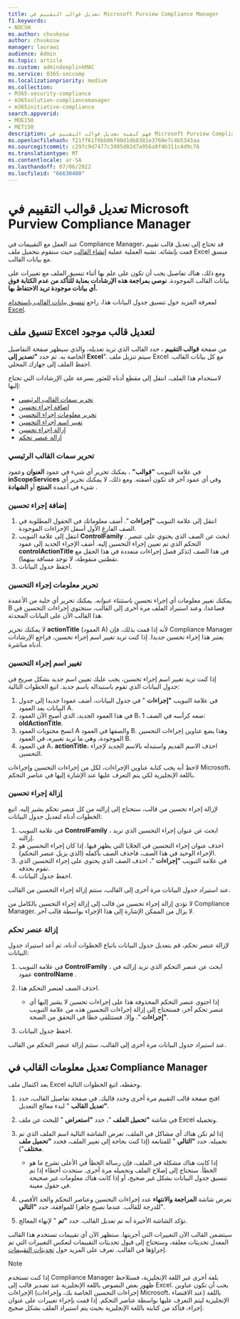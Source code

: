 ```yaml
---
title: تعديل قوالب التقييم في Microsoft Purview Compliance Manager
f1.keywords:
- NOCSH
ms.author: chvukosw
author: chvukosw
manager: laurawi
audience: Admin
ms.topic: article
ms.custom: admindeeplinkMAC
ms.service: O365-seccomp
ms.localizationpriority: medium
ms.collection:
- M365-security-compliance
- m365solution-compliancemanager
- m365initiative-compliance
search.appverid:
- MOE150
- MET150
description: فهم كيفية تعديل قوالب التقييم في Microsoft Purview Compliance Manager.
ms.openlocfilehash: f21ff61f6bb06f00d1db8381e3760e7c4b5343aa
ms.sourcegitcommit: c29fc9d7477c3985d02d7a956a9f4b311c4d9c76
ms.translationtype: MT
ms.contentlocale: ar-SA
ms.lasthandoff: 07/06/2022
ms.locfileid: "66630400"
---
```

# <a name="modify-assessment-templates-in-microsoft-purview-compliance-manager"></a>تعديل قوالب التقييم في Microsoft Purview Compliance Manager

عند العمل مع التقييمات في Compliance Manager، قد تحتاج إلى تعديل قالب تقييم قمت بإنشائه. تشبه العملية عملية [إنشاء القالب](compliance-manager-templates-create.md) حيث ستقوم بتحميل ملف Excel منسق مع بيانات القالب.

ومع ذلك، هناك تفاصيل يجب أن تكون على علم بها أثناء تنسيق الملف مع تغييرات على بيانات القالب الموجودة. **نوصي بمراجعة هذه الإرشادات بعناية للتأكد من عدم الكتابة فوق أي بيانات موجودة تريد الاحتفاظ بها.**

لمعرفة المزيد حول تنسيق جدول البيانات هذا، راجع [تنسيق بيانات القالب باستخدام Excel](compliance-manager-templates-format-excel.md).

## <a name="format-your-excel-file-to-modify-an-existing-template"></a>تنسيق ملف Excel لتعديل قالب موجود

من صفحة **قوالب التقييم** ، حدد القالب الذي تريد تعديله، والذي سيظهر صفحة التفاصيل الخاصة به. ثم حدد **"تصدير إلى Excel**". سيتم تنزيل ملف Excel مع كل بيانات القالب. احفظ الملف إلى جهازك المحلي.

لاستخدام هذا الملف، انتقل إلى مقطع أدناه للعثور بسرعة على الإرشادات التي تحتاج إليها:

- [تحرير سمات القالب الرئيسي](#edit-the-main-template-attributes)
- [إضافة إجراء تحسين](#add-an-improvement-action)
- [تحرير معلومات إجراء التحسين](#edit-an-improvement-actions-information)
- [تغيير اسم إجراء التحسين](#change-an-improvement-actions-name)
- [إزالة إجراء تحسين](#remove-an-improvement-action)
- [إزالة عنصر تحكم](#remove-a-control)

### <a name="edit-the-main-template-attributes"></a>تحرير سمات القالب الرئيسي

في علامة التبويب **"قوالب"** ، يمكنك تحرير أي شيء في عمود **العنوان** وعمود **inScopeServices** وفي أي عمود آخر قد تكون أضفته. ومع ذلك، لا يمكنك تحرير أي شيء في أعمدة **المنتج** أو **الشهادة** .

### <a name="add-an-improvement-action"></a>إضافة إجراء تحسين

1. انتقل إلى علامة التبويب **"إجراءات** ". أضف معلوماتك في الحقول المطلوبة في الصف الفارغ الأول أسفل الإجراءات الموجودة.
2. انتقل إلى علامة التبويب **ControlFamily** . ابحث عن الصف الذي يحتوي على عنصر التحكم الذي تم تعيين إجراء التحسين إليه. أضف الإجراء الجديد إلى عمود **controlActionTitle** في هذا الصف (تذكر فصل إجراءات متعددة في هذا الحقل مع نقطتين منقوطة، لا توجد مسافة بينهما).
3. احفظ جدول البيانات.

### <a name="edit-an-improvement-actions-information"></a>تحرير معلومات إجراء التحسين

يمكنك تغيير معلومات أي إجراء تحسين *باستثناء عنوانه*. يمكنك تحرير أي خلية من الأعمدة B فصاعدا، وعند استيراد الملف مرة أخرى إلى القالب، ستحتوي إجراءات التحسين في هذا القالب الآن على البيانات المحدثة.

لا يمكنك تحرير **actionTitle** (العمود A) لأنه إذا قمت بذلك، فإن Compliance Manager يعتبر هذا إجراء تحسين جديدا. إذا كنت تريد تغيير اسم إجراء تحسين، فراجع الإرشادات أدناه مباشرة.

### <a name="change-an-improvement-actions-name"></a>تغيير اسم إجراء التحسين

إذا كنت تريد تغيير اسم إجراء تحسين، يجب عليك تعيين اسم جديد بشكل صريح في جدول البيانات الذي تقوم باستبداله باسم جديد. اتبع الخطوات التالية:

1. في علامة التبويب **"إجراءات** " في جدول البيانات، أضف عمودا جديدا إلى جدول البيانات بعد العمود A.
2. في هذا العمود الجديد، الذي أصبح الآن العمود B، ضعه كرأسه في الصف 1: **oldActionTitle**.
3. انسخ محتويات العمود A والصقها في العمود B. وهذا يضع عناوين إجراءات التحسين الموجودة، وهي ما تريد تغييره، في العمود B.
4. في العمود A، **actionTitle**، احذف الاسم القديم واستبدله بالاسم الجديد لإجراء التحسين.

لاحظ أنه يجب كتابة عناوين الإجراءات، لكل من إجراءات التحسين وإجراءات Microsoft، باللغة الإنجليزية لكي يتم التعرف عليها عند الإشارة إليها في عناصر التحكم.

### <a name="remove-an-improvement-action"></a>إزالة إجراء تحسين

لإزالة إجراء تحسين من قالب، ستحتاج إلى إزالته من كل عنصر تحكم يشير إليه. اتبع الخطوات أدناه لتعديل جدول البيانات:

1. في علامة التبويب **ControlFamily** ، ابحث عن عنوان إجراء التحسين الذي تريد إزالته.
2. احذف عنوان إجراء التحسين في الخلايا التي يظهر فيها. إذا كان إجراء التحسين هو الإجراء الوحيد في هذا الصف، فاحذف الصف بأكمله (الذي يزيل عنصر التحكم).
3. في علامة التبويب **"إجراءات** "، احذف الصف الذي يحتوي على إجراء التحسين الذي تقوم بحذفه.
4. احفظ جدول البيانات.

عند استيراد جدول البيانات مرة أخرى إلى القالب، ستتم إزالة إجراء التحسين من القالب.

لا تؤدي إزالة إجراء تحسين من قالب إلى إزالة إجراء التحسين بالكامل من Compliance Manager. لا يزال من الممكن الإشارة إلى هذا الإجراء بواسطة قالب آخر.

### <a name="remove-a-control"></a>إزالة عنصر تحكم

لإزالة عنصر تحكم، قم بتعديل جدول البيانات باتباع الخطوات أدناه، ثم أعد استيراد جدول البيانات:

1. في علامة التبويب **ControlFamily** ، ابحث عن عنصر التحكم الذي تريد إزالته في عمود **controlName** .
2. احذف الصف لعنصر التحكم هذا.
    - إذا احتوى عنصر التحكم المحذوفة هذا على إجراءات تحسين لا يشير إليها أي عنصر تحكم آخر، فستحتاج إلى إزالة إجراءات التحسين هذه من علامة التبويب **"إجراءات** ". وإلا، فستتلقى خطأ في التحقق من الصحة.

3. احفظ جدول البيانات.

عند استيراد جدول البيانات مرة أخرى إلى القالب، ستتم إزالة عنصر التحكم من القالب.

## <a name="modify-template-info-in-compliance-manager"></a>تعديل معلومات القالب في Compliance Manager

بعد اكتمال ملف Excel وحفظه، اتبع الخطوات التالية.

1. افتح صفحة قالب التقييم مرة أخرى وحدد قالبك. في صفحة تفاصيل القالب، حدد **"تعديل القالب** " لبدء معالج التعديل.
2. في شاشة **"تحميل الملف** "، حدد **"استعراض** " للبحث عن ملف Excel وتحميله.
3. إذا لم تكن هناك أي مشاكل في الملف، تعرض الشاشة التالية اسم الملف الذي تم تحميله. حدد **"التالي** " للمتابعة (إذا كنت بحاجة إلى تغيير الملف، فحدد **"تحميل ملف مختلف**").
    - إذا كانت هناك مشكلة في الملف، فإن رسالة الخطأ في الأعلى تشرح ما هو الخطأ. ستحتاج إلى إصلاح الملف وتحميله مرة أخرى. ستحدث أخطاء إذا تم تنسيق جدول البيانات بشكل غير صحيح، أو إذا كانت هناك معلومات غير صحيحة في حقول معينة.

4. تعرض شاشة **المراجعة والانتهاء** عدد إجراءات التحسين وعناصر التحكم والحد الأقصى للدرجة للقالب. عندما تصبح جاهزا للموافقة، حدد **"التالي**".
5. تؤكد الشاشة الأخيرة أنه تم تعديل القالب. حدد **"تم** " لإنهاء المعالج.

سيتضمن القالب الآن التغييرات التي أجريتها. ستظهر الآن أي تقييمات تستخدم هذا القالب المعدل تحديثات معلقة، وستحتاج إلى قبول تحديثات التقييمات لتعكس التغييرات التي تم إجراؤها في القالب. تعرف على المزيد حول [تحديثات التقييمات](compliance-manager-assessments.md#accept-updates-to-assessments).

> [!NOTE]
> إذا كنت تستخدم Compliance Manager بلغة أخرى غير اللغة الإنجليزية، فستلاحظ ظهور بعض النصوص باللغة الإنجليزية عند تصدير قالب إلى Excel. يجب أن تكون عناوين الإجراءات (إجراءات التحسين الخاصة بك، وإجراءات Microsoft، عند الاقتضاء) باللغة الإنجليزية ليتم التعرف عليها بواسطة عناصر التحكم. إذا قمت بإجراء تغييرات على عنوان إجراء، فتأكد من كتابته باللغة الإنجليزية بحيث يتم استيراد الملف بشكل صحيح.
